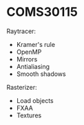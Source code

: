 # COMS30115

Raytracer:

- Kramer's rule
- OpenMP
- Mirrors
- Antialiasing
- Smooth shadows

Rasterizer:

- Load objects
- FXAA
- Textures
